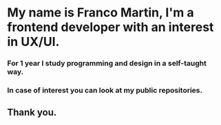 # My name is Franco Martin, I'm a frontend developer with an interest in UX/UI.

### For 1 year I study programming and design in a self-taught way.

### In case of interest you can look at my public repositories.

## Thank you.

